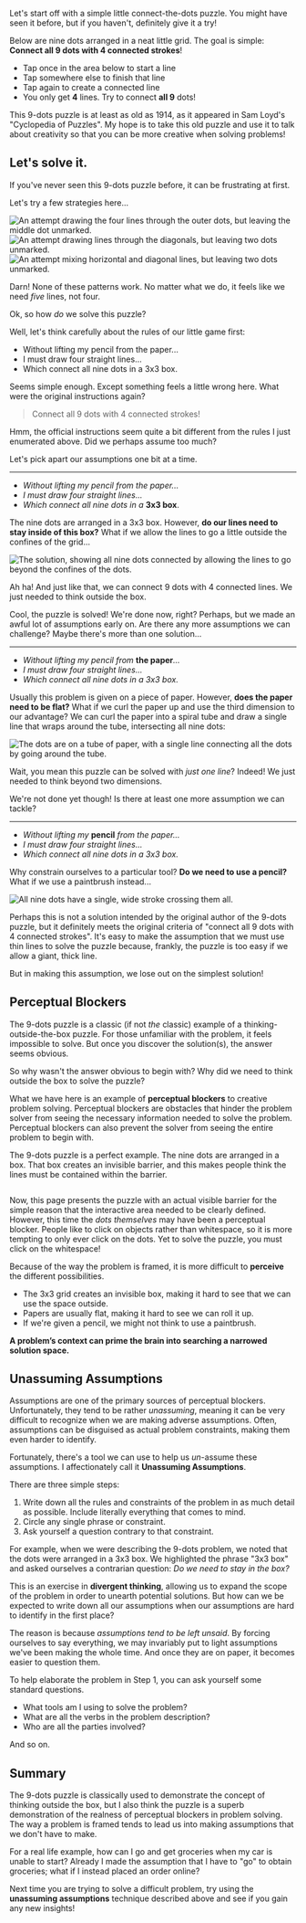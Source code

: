 Let's start off with a simple little connect-the-dots puzzle. You might have seen it before, but if you haven't, definitely give it a try!

Below are nine dots arranged in a neat little grid. The goal is simple: **Connect all 9 dots with 4 connected strokes**!

* Tap once in the area below to start a line
* Tap somewhere else to finish that line
* Tap again to create a connected line
* You only get **4** lines. Try to connect **all 9** dots!

<connect-nine-dots assetspath="/assets/posts/connecting-dots-and-unassuming-assumptions">
</connect-nine-dots>

<side-text>
<p>This 9-dots puzzle is at least as old as 1914, as it appeared in Sam Loyd's "Cyclopedia of Puzzles". My hope is to take this old puzzle and use it to talk about creativity so that you can be more creative when solving problems!</p>
</side-text>

## Let's solve it.

If you've never seen this 9-dots puzzle before, it can be frustrating at first.

Let's try a few strategies here...

<horizontal-flex>
    <img src="/assets/posts/connecting-dots-and-unassuming-assumptions/attempt-1.png" alt="An attempt drawing the four lines through the outer dots, but leaving the middle dot unmarked." />
    <img src="/assets/posts/connecting-dots-and-unassuming-assumptions/attempt-2.png" alt="An attempt drawing lines through the diagonals, but leaving two dots unmarked." />
    <img src="/assets/posts/connecting-dots-and-unassuming-assumptions/attempt-3.png" alt="An attempt mixing horizontal and diagonal lines, but leaving two dots unmarked." />
</horizontal-flex>

Darn! None of these patterns work. No matter what we do, it feels like we need _five_ lines, not four.

Ok, so how _do_ we solve this puzzle?

Well, let's think carefully about the rules of our little game first:

* Without lifting my pencil from the paper...
* I must draw four straight lines...
* Which connect all nine dots in a 3x3 box.

Seems simple enough. Except something feels a little wrong here. What were the original instructions again?

> Connect all 9 dots with 4 connected strokes!

Hmm, the official instructions seem quite a bit different from the rules I just enumerated above. Did we perhaps assume too much?

Let's pick apart our assumptions one bit at a time.

----------

* _Without lifting my pencil from the paper..._
* _I must draw four straight lines..._
* _Which connect all nine dots in a_ **3x3 box**.

The nine dots are arranged in a 3x3 box. However, **do our lines need to stay inside of this box?** What if we allow the lines to go a little outside the confines of the grid...

<horizontal-flex>
    <img src="/assets/posts/connecting-dots-and-unassuming-assumptions/solution.png" alt="The solution, showing all nine dots connected by allowing the lines to go beyond the confines of the dots." />
</horizontal-flex>

Ah ha! And just like that, we can connect 9 dots with 4 connected lines. We just needed to think outside the box.

Cool, the puzzle is solved! We're done now, right? Perhaps, but we made an awful lot of assumptions early on. Are there any more assumptions we can challenge? Maybe there's more than one solution...

-----------

* _Without lifting my pencil from_ **the paper**_..._
* _I must draw four straight lines..._
* _Which connect all nine dots in a 3x3 box._

Usually this problem is given on a piece of paper. However, **does the paper need to be flat?** What if we curl the paper up and use the third dimension to our advantage? We can curl the paper into a spiral tube and draw a single line that wraps around the tube, intersecting all nine dots:

<horizontal-flex>
    <img src="/assets/posts/connecting-dots-and-unassuming-assumptions/3d.png" alt="The dots are on a tube of paper, with a single line connecting all the dots by going around the tube." />
</horizontal-flex>

Wait, you mean this puzzle can be solved with _just one line_? Indeed! We just needed to think beyond two dimensions.

We're not done yet though! Is there at least one more assumption we can tackle?

--------------

* _Without lifting my_ **pencil** _from the paper..._
* _I must draw four straight lines..._
* _Which connect all nine dots in a 3x3 box._

Why constrain ourselves to a particular tool? **Do we need to use a pencil?** What if we use a paintbrush instead...

<horizontal-flex>
    <img src="/assets/posts/connecting-dots-and-unassuming-assumptions/brush.png" alt="All nine dots have a single, wide stroke crossing them all." />
</horizontal-flex>

Perhaps this is not a solution intended by the original author of the 9-dots puzzle, but it definitely meets the original criteria of "connect all 9 dots with 4 connected strokes". It's easy to make the assumption that we must use thin lines to solve the puzzle because, frankly, the puzzle is too easy if we allow a giant, thick line.

But in making this assumption, we lose out on the simplest solution!

## Perceptual Blockers

The 9-dots puzzle is a classic (if not _the_ classic) example of a thinking-outside-the-box puzzle. For those unfamiliar with the problem, it feels impossible to solve. But once you discover the solution(s), the answer seems obvious.

So why wasn't the answer obvious to begin with? Why did we need to think outside the box to solve the puzzle?

What we have here is an example of **perceptual blockers** to creative problem solving. Perceptual blockers are obstacles that hinder the problem solver from seeing the necessary information needed to solve the problem. Perceptual blockers can also prevent the solver from seeing the entire problem to begin with.

The 9-dots puzzle is a perfect example. The nine dots are arranged in a box. That box creates an invisible barrier, and this makes people think the lines must be contained within the barrier.

<horizontal-flex>
    <img src="/assets/posts/connecting-dots-and-unassuming-assumptions/perceptual-blocker.png" alt="" />
</horizontal-flex>

Now, this page presents the puzzle with an actual visible barrier for the simple reason that the interactive area needed to be clearly defined. However, this time the _dots themselves_ may have been a perceptual blocker. People like to click on objects rather than whitespace, so it is more tempting to only ever click on the dots. Yet to solve the puzzle, you must click on the whitespace!

Because of the way the problem is framed, it is more difficult to **perceive** the different possibilities.

* The 3x3 grid creates an invisible box, making it hard to see that we can use the space outside.
* Papers are usually flat, making it hard to see we can roll it up.
* If we're given a pencil, we might not think to use a paintbrush.

**A problem’s context can prime the brain into searching a narrowed solution space.**

## Unassuming Assumptions

Assumptions are one of the primary sources of perceptual blockers. Unfortunately, they tend to be rather _unassuming_, meaning it can be very difficult to recognize when we are making adverse assumptions. Often, assumptions can be disguised as actual problem constraints, making them even harder to identify.

Fortunately, there's a tool we can use to help us _un_-assume these assumptions. I affectionately call it **Unassuming Assumptions**.

There are three simple steps:

1. Write down all the rules and constraints of the problem in as much detail as possible. Include literally everything that comes to mind.
2. Circle any single phrase or constraint.
3. Ask yourself a question contrary to that constraint.

For example, when we were describing the 9-dots problem, we noted that the dots were arranged in a 3x3 box. We highlighted the phrase "3x3 box" and asked ourselves a contrarian question: _Do we need to stay in the box?_

This is an exercise in **divergent thinking**, allowing us to expand the scope of the problem in order to unearth potential solutions. But how can we be expected to write down all our assumptions when our assumptions are hard to identify in the first place?

The reason is because _assumptions tend to be left unsaid_. By forcing ourselves to say everything, we may invariably put to light assumptions we've been making the whole time. And once they are on paper, it becomes easier to question them.

<side-text>
<p>To help elaborate the problem in Step 1, you can ask yourself some standard questions.</p>
<ul>
  <li>What tools am I using to solve the problem?</li>
  <li>What are all the verbs in the problem description?</li>
<li>Who are all the parties involved?</li>
</ul>
<p>And so on.</p>
</side-text>

## Summary

The 9-dots puzzle is classically used to demonstrate the concept of thinking outside the box, but I also think the puzzle is a superb demonstration of the realness of perceptual blockers in problem solving. The way a problem is framed tends to lead us into making assumptions that we don't have to make.

For a real life example, how can I go and get groceries when my car is unable to start? Already I made the assumption that I have to "go" to obtain groceries; what if I instead placed an order online?

Next time you are trying to solve a difficult problem, try using the **unassuming assumptions** technique described above and see if you gain any new insights!
